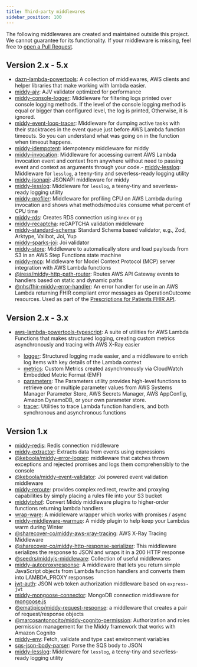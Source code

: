 ```yaml
---
title: Third-party middlewares
sidebar_position: 100
---
```


The following middlewares are created and maintained outside this project. We cannot guarantee for its functionality.
If your middleware is missing, feel free to [open a Pull Request](https://github.com/middyjs/middy/pulls).

## Version 2.x - 5.x

- [dazn-lambda-powertools](https://github.com/getndazn/dazn-lambda-powertools): A collection of middlewares, AWS clients and helper libraries that make working with lambda easier.
- [middy-ajv](https://www.npmjs.com/package/middy-ajv): AJV validator optimized for performance
- [middy-console-logger](https://github.com/serkan-ozal/middy-console-logger): Middleware for filtering logs printed over console logging methods. If the level of the console logging method is equal or bigger than configured level, the log is printed, Otherwise, it is ignored.
- [middy-event-loop-tracer](https://github.com/serkan-ozal/middy-event-loop-tracer): Middleware for dumping active tasks with their stacktraces in the event queue just before AWS Lambda function timeouts. So you can understand what was going on in the function when timeout happens.
- [middy-idempotent](https://www.npmjs.com/package/middy-idempotent): idempotency middleware for middy
- [middy-invocation](https://github.com/serkan-ozal/middy-invocation): Middleware for accessing current AWS Lambda invocation event and context from anywhere without need to passing event and context as arguments through your code.- [middy-lesslog](https://www.npmjs.com/package/middy-lesslog): Middleware for `lesslog`, a teeny-tiny and severless-ready logging utility
- [middy-jsonapi](https://www.npmjs.com/package/middy-jsonapi): JSONAPI middleware for middy
- [middy-lesslog](https://www.npmjs.com/package/middy-lesslog): Middleware for `lesslog`, a teeny-tiny and severless-ready logging utility
- [middy-profiler](https://github.com/serkan-ozal/middy-profiler): Middleware for profiling CPU on AWS Lambda during invocation and shows what methods/modules consume what percent of CPU time
- [middy-rds](https://www.npmjs.com/package/middy-rds): Creates RDS connection using `knex` or `pg`
- [middy-recaptcha](https://www.npmjs.com/package/middy-recaptcha): reCAPTCHA validation middleware
- [middy-standard-schema](https://github.com/flubber2077/middy-standard-schema): Standard Schema based validator, e.g., Zod, Arktype, Valibot, Joi, Yup
- [middy-sparks-joi](https://www.npmjs.com/package/middy-sparks-joi): Joi validator
- [middy-store](https://github.com/zirkelc/middy-store): Middleware to automatically store and load payloads from S3 in an AWS Step Functions state machine
- [middy-mcp](https://github.com/fredericbarthelet/middy-mcp): Middleware for Model Context Protocol (MCP) server integration with AWS Lambda functions
- [@iress/middy-http-path-router](https://www.npmjs.com/package/@iress/middy-http-path-router): Routes AWS API Gateway events to handlers based on static and dynamic paths
- [@nhs/fhir-middy-error-handler](https://www.npmjs.com/package/@nhs/fhir-middy-error-handler): An error handler for use in an AWS Lambda returning FHIR compliant error messages as OperationOutcome resources. Used as part of the [Prescriptions for Patients FHIR API](https://digital.nhs.uk/developer/api-catalogue/prescriptions-for-patients).

## Version 2.x - 3.x

- [aws-lambda-powertools-typescript](https://github.com/awslabs/aws-lambda-powertools-typescript): A suite of utilities for AWS Lambda Functions that makes structured logging, creating custom metrics asynchronously and tracing with AWS X-Ray easier

  - [logger](https://awslabs.github.io/aws-lambda-powertools-typescript/latest/core/logger/#capturing-lambda-context-info): Structured logging made easier, and a middleware to enrich log items with key details of the Lambda context
  - [metrics](https://awslabs.github.io/aws-lambda-powertools-typescript/latest/core/metrics/#middy-middleware): Custom Metrics created asynchronously via CloudWatch Embedded Metric Format (EMF)
  - [parameters](https://awslabs.github.io/aws-lambda-powertools-typescript/latest/utilities/parameters/): The Parameters utility provides high-level functions to retrieve one or multiple parameter values from AWS Systems Manager Parameter Store, AWS Secrets Manager, AWS AppConfig, Amazon DynamoDB, or your own parameter store.
  - [tracer](https://awslabs.github.io/aws-lambda-powertools-typescript/latest/core/tracer/#lambda-handler): Utilities to trace Lambda function handlers, and both synchronous and asynchronous functions

## Version 1.x

- [middy-redis](https://www.npmjs.com/package/middy-redis): Redis connection middleware
- [middy-extractor](https://www.npmjs.com/package/middy-extractor): Extracts data from events using expressions
- [@keboola/middy-error-logger](https://www.npmjs.com/package/@keboola/middy-error-logger): middleware that catches thrown exceptions and rejected promises and logs them comprehensibly to the console
- [@keboola/middy-event-validator](https://www.npmjs.com/package/@keboola/middy-event-validator): Joi powered event validation middleware
- [middy-reroute](https://www.npmjs.com/package/middy-reroute): provides complex redirect, rewrite and proxying capabilities by simply placing a rules file into your S3 bucket
- [middytohof](https://www.npmjs.com/package/middytohof): Convert Middy middleware plugins to higher-order functions returning lambda handlers
- [wrap-ware](https://www.npmjs.com/package/wrap-ware): A middleware wrapper which works with promises / async
- [middy-middleware-warmup](https://www.npmjs.com/package/middy-middleware-warmup): A middy plugin to help keep your Lambdas warm during Winter
- [@sharecover-co/middy-aws-xray-tracing](https://www.npmjs.com/package/@sharecover-co/middy-aws-xray-tracing): AWS X-Ray Tracing Middleware
- [@sharecover-co/middy-http-response-serializer](https://www.npmjs.com/package/@sharecover-co/middy-http-response-serializer): This middleware serializes the response to JSON and wraps it in a 200 HTTP response
- [@seedrs/middyjs-middleware](https://www.npmjs.com/package/@seedrs/middyjs-middleware): Collection of useful middlewares
- [middy-autoproxyresponse](https://www.npmjs.com/package/middy-autoproxyresponse): A middleware that lets you return simple JavaScript objects from Lambda function handlers and converts them into LAMBDA_PROXY responses
- [jwt-auth](https://www.npmjs.com/package/middy-middleware-jwt-auth): JSON web token authorization middleware based on `express-jwt`
- [middy-mongoose-connector](https://www.npmjs.com/package/middy-mongoose-connector): MongoDB connection middleware for [mongoose.js](https://mongoosejs.com/)
- [@ematipico/middy-request-response](https://www.npmjs.com/package/@ematipico/middy-request-response): a middleware that creates a pair of request/response objects
- [@marcosantonocito/middy-cognito-permission](https://www.npmjs.com/package/@marcosantonocito/middy-cognito-permission): Authorization and roles permission management for the Middy framework that works with Amazon Cognito
- [middy-env](https://www.npmjs.com/package/middy-env): Fetch, validate and type cast environment variables
- [sqs-json-body-parser](https://github.com/Eomm/sqs-json-body-parser): Parse the SQS body to JSON
- [middy-lesslog](https://www.npmjs.com/package/middy-lesslog/v/legacy): Middleware for `lesslog`, a teeny-tiny and severless-ready logging utility
